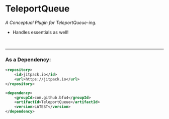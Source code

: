 # TeleportQueue

*A Conceptual Plugin for TeleportQueue-ing.*

* Handles essentials as well!

<br/>
<hr />

### As a Dependency:
```xml
<repository>
    <id>jitpack.io</id>
    <url>https://jitpack.io</url>
</repository>
```

```xml
<dependency>
    <groupId>com.github.bfu4</groupId>
    <artifactId>TeleportQueue</artifactId>
    <version>LATEST</version>
</dependency>
```